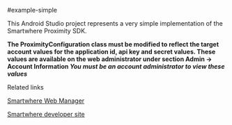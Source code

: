 #example-simple

This Android Studio project represents a very simple implementation of the Smartwhere Proximity SDK.

**The ProximityConfiguration class must be modified to reflect the target account values for the application id, api key and secret values.  These values are available on the web administrator under section Admin -> Account Information _You must be an account administrator to view these values_**


Related links

[Smartwhere Web Manager](https://manager.smartwhere.com)

[Smartwhere developer site](https://smartwhere.com/developer)